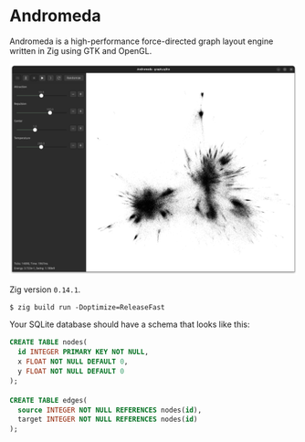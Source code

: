 # Andromeda

Andromeda is a high-performance force-directed graph layout engine written in Zig using GTK and OpenGL.

![](./assets/graph-1e6.png)

Zig version `0.14.1`.

```
$ zig build run -Doptimize=ReleaseFast
```

Your SQLite database should have a schema that looks like this:

```sql
CREATE TABLE nodes(
  id INTEGER PRIMARY KEY NOT NULL,
  x FLOAT NOT NULL DEFAULT 0,
  y FLOAT NOT NULL DEFAULT 0
);

CREATE TABLE edges(
  source INTEGER NOT NULL REFERENCES nodes(id),
  target INTEGER NOT NULL REFERENCES nodes(id)
);
```
